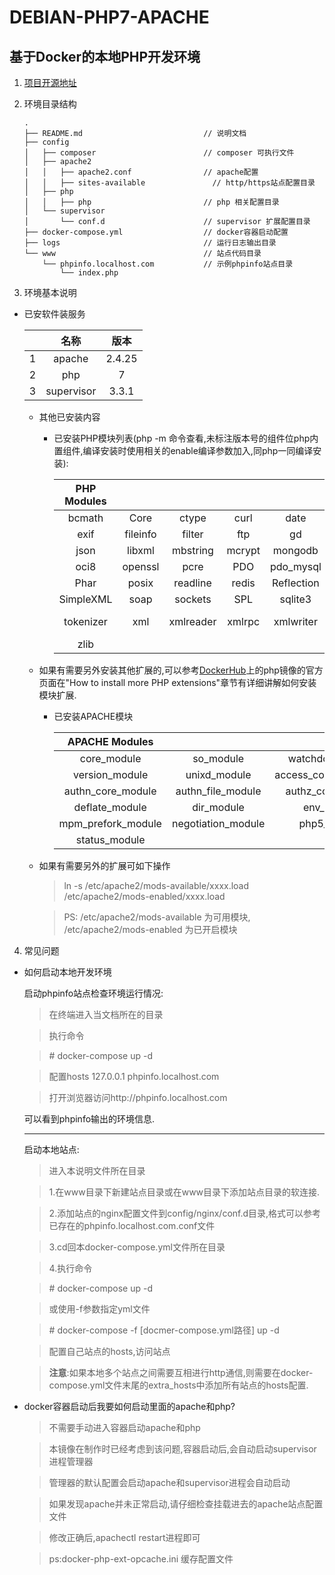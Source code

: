 # DEBIAN-PHP7-APACHE

## 基于Docker的本地PHP开发环境

1. [项目开源地址](https://github.com/renjie35/docker-yml-php7-apache-debian)

2. 环境目录结构

    ```
    .
    ├── README.md                           // 说明文档
    ├── config
    │   ├── composer                        // composer 可执行文件
    │   ├── apache2
    │   │   ├── apache2.conf                // apache配置
    │   │   ├── sites-available               // http/https站点配置目录
    │   ├── php
    │   │   ├── php                         // php 相关配置目录
    │   └── supervisor
    │       └── conf.d                      // supervisor 扩展配置目录
    ├── docker-compose.yml                  // docker容器启动配置
    ├── logs                                // 运行日志输出目录
    └── www                                 // 站点代码目录
        └── phpinfo.localhost.com           // 示例phpinfo站点目录
            └── index.php
    ```
    
3. 环境基本说明

  * 已安软件装服务
  
      |     |名称       |版本   | 
      |:---:|:--------:|:-----:|
      |1    |apache    |2.4.25 |
      |2    |php       |7  |
      |3    |supervisor|3.3.1  |
        
    * 其他已安装内容

      * 已安装PHP模块列表(php -m 命令查看,未标注版本号的组件位php内置组件,编译安装时使用相关的enable编译参数加入,同php一同编译安装):
      
          | PHP Modules |||||||
          |:---:|:---:|:---:|:---:|:---:|:---:|:---:|
          | bcmath | Core | ctype | curl | date | dom | ereg |
          | exif | fileinfo | filter | ftp | gd | hash | iconv |
          | json | libxml | mbstring | mcrypt | mongodb | mysqli | mysqlnd |
          | oci8 | openssl | pcre | PDO | pdo_mysql | PDO_OCI | pdo_sqlite |
          | Phar | posix | readline | redis | Reflection | session | shmop |
          | SimpleXML | soap | sockets | SPL | sqlite3 | standard | sysvsem |
          | tokenizer | xml | xmlreader | xmlrpc | xmlwriter | Zend OPcache | zip |
          | zlib |
            
     * 如果有需要另外安装其他扩展的,可以参考[DockerHub](https://hub.docker.com/_/php/)上的php镜像的官方页面在"How to install more PHP extensions"章节有详细讲解如何安装模块扩展.
     
        * 已安装APACHE模块
            
          | APACHE Modules ||||||
          |:---:|:---:|:---:|:---:|:---:|:---:|
          | core_module | so_module | watchdog_module | http_module | log_config_module | logio_module |
          | version_module | unixd_module | access_compat_module | alias_module | auth_basic_module |
          | authn_core_module | authn_file_module | authz_core_module | authz_host_module | authz_user_module | autoindex_module |
          | deflate_module | dir_module | env_module | expires_module | filter_module | mime_module |
          | mpm_prefork_module | negotiation_module | php5_module | reqtimeout_module | rewrite_module | setenvif_module |
          | status_module |
      * 如果有需要另外的扩展可如下操作
      
        > ln -s /etc/apache2/mods-available/xxxx.load /etc/apache2/mods-enabled/xxxx.load
        
        > PS: /etc/apache2/mods-available 为可用模块, /etc/apache2/mods-enabled 为已开启模块


4. 常见问题

  * 如何启动本地开发环境

    启动phpinfo站点检查环境运行情况:
    
    > 在终端进入当文档所在的目录
    
    >  执行命令
    
    > \# docker-compose up -d
    
    > 配置hosts 127.0.0.1 phpinfo.localhost.com
    
    > 打开浏览器访问http://phpinfo.localhost.com
    
    可以看到phpinfo输出的环境信息.
    
    ***
    
    启动本地站点:

    > 进入本说明文件所在目录
    
    > 1.在www目录下新建站点目录或在www目录下添加站点目录的软连接.
    
    > 2.添加站点的nginx配置文件到config/nginx/conf.d目录,格式可以参考已存在的phpinfo.localhost.com.conf文件
    
    > 3.cd回本docker-compose.yml文件所在目录
    
    > 4.执行命令
    
    > \# docker-compose up -d
    
    > 或使用-f参数指定yml文件
    
    > \# docker-compose -f [docmer-compose.yml路径] up -d
    
    > 配置自己站点的hosts,访问站点
    
    > **注意**:如果本地多个站点之间需要互相进行http通信,则需要在docker-compose.yml文件末尾的extra_hosts中添加所有站点的hosts配置.
        
        
  * docker容器启动后我要如何启动里面的apache和php?
        
    > 不需要手动进入容器启动apache和php
    
    > 本镜像在制作时已经考虑到该问题,容器启动后,会自动启动supervisor进程管理器
    
    > 管理器的默认配置会启动apache和supervisor进程会自动启动
    
    > 如果发现apache并未正常启动,请仔细检查挂载进去的apache站点配置文件
    
    > 修改正确后,apachectl restart进程即可
        
    > ps:docker-php-ext-opcache.ini 缓存配置文件
